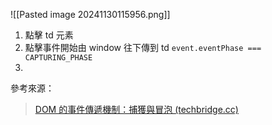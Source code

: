 
![[Pasted image 20241130115956.png]]

1. 點擊 td 元素
2. 點擊事件開始由 window 往下傳到 td  `event.eventPhase === CAPTURING_PHASE`
3. 



參考來源：

> [DOM 的事件傳遞機制：捕獲與冒泡 (techbridge.cc)](https://blog.techbridge.cc/2017/07/15/javascript-event-propagation/)